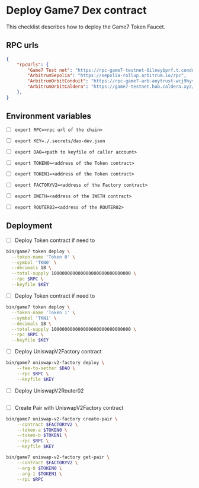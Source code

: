 # Deploy Game7 Dex contract

This checklist describes how to deploy the Game7 Token Faucet.
## RPC urls

```json
{
    "rpcUrls": {
        "Game7 Test net": "https://rpc-game7-testnet-0ilneybprf.t.conduit.xyz",
        "ArbitrumSepolia": "https://sepolia-rollup.arbitrum.io/rpc",
        "ArbitrumOrbitConduit": "https://rpc-game7-arb-anytrust-wcj9hysn7y.t.conduit.xyz",
        "ArbitrumOrbitCaldera": "https://game7-testnet.hub.caldera.xyz/",
    },
}
```

## Environment variables

- [ ] `export RPC=<rpc url of the chain>`
- [ ] `export KEY=./.secrets/dao-dev.json`
- [ ] `export DAO=<path to keyfile of caller account>`
- [ ] `export TOKEN0=<address of the Token contract>`
- [ ] `export TOKEN1=<address of the Token contract>`
- [ ] `export FACTORYV2=<address of the Factory contract>`
- [ ] `export IWETH=<address of the IWETH contract>`
- [ ] `export ROUTER02=<address of the ROUTER02>`


## Deployment

- [ ] Deploy Token contract if need to

```bash
bin/game7 token deploy \
  --token-name 'Token 0' \
  --symbol 'TKN0' \
  --decimals 18 \
  --total-supply 100000000000000000000000000000 \
  --rpc $RPC \
  --keyfile $KEY
```

- [ ] Deploy Token contract if need to

```bash
bin/game7 token deploy \
  --token-name 'Token 1' \
  --symbol 'TKN1' \
  --decimals 18 \
  --total-supply 100000000000000000000000000000 \
  --rpc $RPC \
  --keyfile $KEY
```
- [ ] Deploy UniswapV2Factory contract

```bash
bin/game7 uniswap-v2-factory deploy \
    --fee-to-setter $DAO \
    --rpc $RPC \
    --keyfile $KEY
```

- [ ] Deploy UniswapV2Router02

```bash

```

- [ ] Create Pair with UniswapV2Factory contract

```bash
bin/game7 uniswap-v2-factory create-pair \
    --contract $FACTORYV2 \
    --token-a $TOKEN0 \
    --token-b $TOKEN1 \
    --rpc $RPC \
    --keyfile $KEY
```

```bash
bin/game7 uniswap-v2-factory get-pair \
    --contract $FACTORYV2 \
    --arg-0 $TOKEN0 \
    --arg-1 $TOKEN1 \
    --rpc $RPC
```